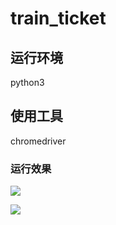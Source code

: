 # train_ticket


## 运行环境
python3

## 使用工具
chromedriver

### 运行效果
<img src="https://github.com/zhibuyu/train_ticket/blob/master/show/effect.gif?raw=true" /></br>

<img src="https://github.com/zhibuyu/train_ticket/blob/master/show/successful.png?raw=true" />